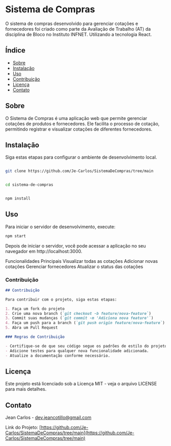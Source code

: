 # Sistema de Compras

O sistema de compras desenvolvido para gerenciar cotações e fornecedores foi criado como parte da Avaliação de Trabalho (AT) da disciplina de Bloco no Instituto INFNET. Utilizando a tecnologia React.

## Índice

- [Sobre](#sobre)
- [Instalação](#instalação)
- [Uso](#uso)
- [Contribuição](#contribuição)
- [Licença](#licença)
- [Contato](#contato)

## Sobre

O Sistema de Compras é uma aplicação web que permite gerenciar cotações de produtos e fornecedores. Ele facilita o processo de cotação, permitindo registrar e visualizar cotações de diferentes fornecedores.

## Instalação

Siga estas etapas para configurar o ambiente de desenvolvimento local.

```bash

git clone https://github.com/Je-Carlos/SistemaDeCompras/tree/main


cd sistema-de-compras


npm install
```

## Uso

Para iniciar o servidor de desenvolvimento, execute:

```bash
npm start
```

Depois de iniciar o servidor, você pode acessar a aplicação no seu navegador em http://localhost:3000.

Funcionalidades Principais
Visualizar todas as cotações
Adicionar novas cotações
Gerenciar fornecedores
Atualizar o status das cotações

### Contribuição

```markdown
## Contribuição

Para contribuir com o projeto, siga estas etapas:

1. Faça um fork do projeto
2. Crie uma nova branch (`git checkout -b feature/nova-feature`)
3. Commit suas mudanças (`git commit -m 'Adiciona nova feature'`)
4. Faça um push para a branch (`git push origin feature/nova-feature`)
5. Abra um Pull Request

### Regras de Contribuição

- Certifique-se de que seu código segue os padrões de estilo do projeto.
- Adicione testes para qualquer nova funcionalidade adicionada.
- Atualize a documentação conforme necessário.
```

## Licença

Este projeto está licenciado sob a Licença MIT - veja o arquivo LICENSE para mais detalhes.

## Contato

Jean Carlos - [dev.jeancotillo@gmail.com](mailto:dev.jeancotillo@gmail.com)

Link do Projeto: [https://github.com/Je-Carlos/SistemaDeCompras/tree/main](https://github.com/Je-Carlos/SistemaDeCompras/tree/main)
